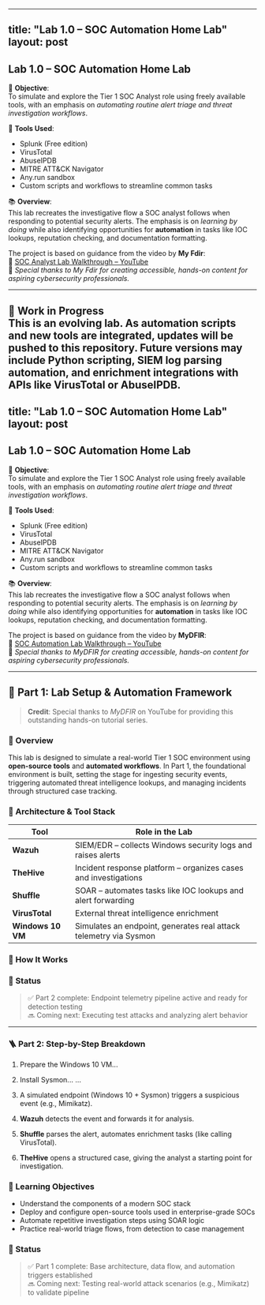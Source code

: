 
---
title: "Lab 1.0 – SOC Automation Home Lab"
layout: post
---

## Lab 1.0 – SOC Automation Home Lab

🎯 **Objective**:  
To simulate and explore the Tier 1 SOC Analyst role using freely available tools, with an emphasis on *automating routine alert triage and threat investigation workflows*.

🔧 **Tools Used**:
- Splunk (Free edition)
- VirusTotal
- AbuseIPDB
- MITRE ATT&CK Navigator
- Any.run sandbox
- Custom scripts and workflows to streamline common tasks

📚 **Overview**:  
This lab recreates the investigative flow a SOC analyst follows when responding to potential security alerts. The emphasis is on *learning by doing* while also identifying opportunities for **automation** in tasks like IOC lookups, reputation checking, and documentation formatting.

The project is based on guidance from the video by **My Fdir**:  
🎥 [SOC Analyst Lab Walkthrough – YouTube](https://youtu.be/Lb_ukgtYK_U?si=-2941ZdhRNAbT2rm)  
💬 *Special thanks to My Fdir for creating accessible, hands-on content for aspiring cybersecurity professionals.*

---

🚧 **Work in Progress**  
This is an evolving lab. As automation scripts and new tools are integrated, updates will be pushed to this repository. Future versions may include Python scripting, SIEM log parsing automation, and enrichment integrations with APIs like VirusTotal or AbuseIPDB.
---
title: "Lab 1.0 – SOC Automation Home Lab"
layout: post
---

## Lab 1.0 – SOC Automation Home Lab

🎯 **Objective**:  
To simulate and explore the Tier 1 SOC Analyst role using freely available tools, with an emphasis on *automating routine alert triage and threat investigation workflows*.

🔧 **Tools Used**:
- Splunk (Free edition)
- VirusTotal
- AbuseIPDB
- MITRE ATT&CK Navigator
- Any.run sandbox
- Custom scripts and workflows to streamline common tasks

📚 **Overview**:  
This lab recreates the investigative flow a SOC analyst follows when responding to potential security alerts. The emphasis is on *learning by doing* while also identifying opportunities for **automation** in tasks like IOC lookups, reputation checking, and documentation formatting.

The project is based on guidance from the video by **MyDFIR**:  
🎥 [SOC Automation Lab Walkthrough – YouTube](https://youtu.be/XR3eamn8ydQ?si=WLR8_IjbkIGodCc5)  
💬 *Special thanks to MyDFIR for creating accessible, hands-on content for aspiring cybersecurity professionals.*

---

## 📌 Part 1: Lab Setup & Automation Framework

> **Credit**: Special thanks to *MyDFIR* on YouTube for providing this outstanding hands-on tutorial series.

### 🧭 Overview

This lab is designed to simulate a real-world Tier 1 SOC environment using **open-source tools** and **automated workflows**. In Part 1, the foundational environment is built, setting the stage for ingesting security events, triggering automated threat intelligence lookups, and managing incidents through structured case tracking.

### 🧱 Architecture & Tool Stack

| Tool        | Role in the Lab                                                  |
|-------------|------------------------------------------------------------------|
| **Wazuh**   | SIEM/EDR – collects Windows security logs and raises alerts      |
| **TheHive** | Incident response platform – organizes cases and investigations  |
| **Shuffle** | SOAR – automates tasks like IOC lookups and alert forwarding     |
| **VirusTotal** | External threat intelligence enrichment                       |
| **Windows 10 VM** | Simulates an endpoint, generates real attack telemetry via Sysmon |

### 🔁 How It Works
### 🚧 Status

> ✅ Part 2 complete: Endpoint telemetry pipeline active and ready for detection testing  
> 🔜 Coming next: Executing test attacks and analyzing alert behavior

---

### 🪜 Part 2: Step-by-Step Breakdown

1. Prepare the Windows 10 VM...
2. Install Sysmon...
...

1. A simulated endpoint (Windows 10 + Sysmon) triggers a suspicious event (e.g., Mimikatz).
2. **Wazuh** detects the event and forwards it for analysis.
3. **Shuffle** parses the alert, automates enrichment tasks (like calling VirusTotal).
4. **TheHive** opens a structured case, giving the analyst a starting point for investigation.

### 🎯 Learning Objectives

- Understand the components of a modern SOC stack
- Deploy and configure open-source tools used in enterprise-grade SOCs
- Automate repetitive investigation steps using SOAR logic
- Practice real-world triage flows, from detection to case management

### 🚧 Status

> ✅ Part 1 complete: Base architecture, data flow, and automation triggers established  
> 🔜 Coming next: Testing real-world attack scenarios (e.g., Mimikatz) to validate pipeline
